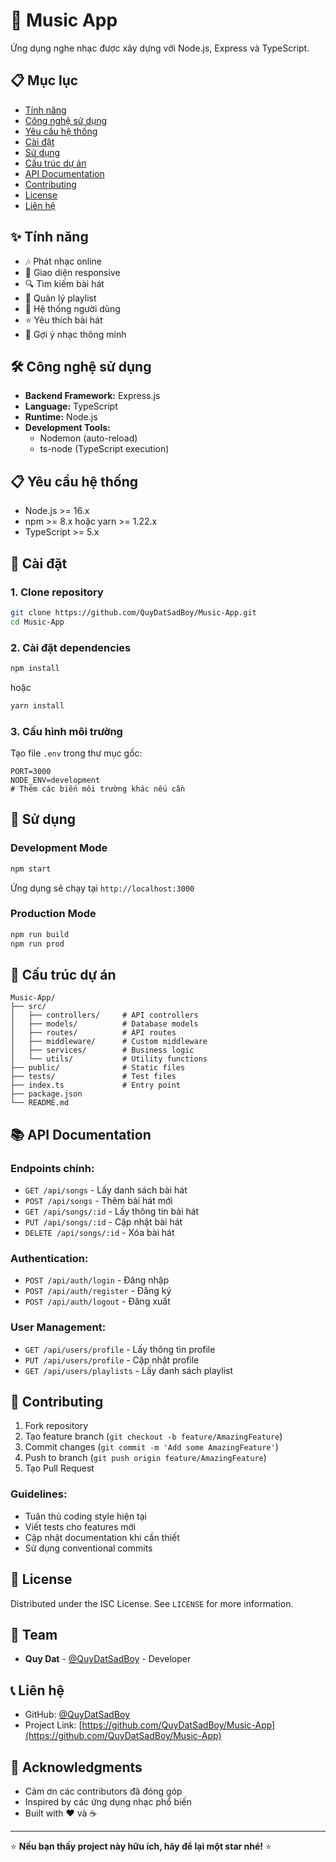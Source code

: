 # 🎵 Music App

Ứng dụng nghe nhạc được xây dựng với Node.js, Express và TypeScript.

## 📋 Mục lục

- [Tính năng](#-tính-năng)
- [Công nghệ sử dụng](#-công-nghệ-sử-dụng)
- [Yêu cầu hệ thống](#-yêu-cầu-hệ-thống)
- [Cài đặt](#-cài-đặt)
- [Sử dụng](#-sử-dụng)
- [Cấu trúc dự án](#-cấu-trúc-dự-án)
- [API Documentation](#-api-documentation)
- [Contributing](#-contributing)
- [License](#-license)
- [Liên hệ](#-liên-hệ)

## ✨ Tính năng

- 🎶 Phát nhạc online
- 📱 Giao diện responsive
- 🔍 Tìm kiếm bài hát
- 📝 Quản lý playlist
- 👤 Hệ thống người dùng
- ⭐ Yêu thích bài hát
- 🎯 Gợi ý nhạc thông minh

## 🛠 Công nghệ sử dụng

- **Backend Framework:** Express.js
- **Language:** TypeScript
- **Runtime:** Node.js
- **Development Tools:** 
  - Nodemon (auto-reload)
  - ts-node (TypeScript execution)

## 📋 Yêu cầu hệ thống

- Node.js >= 16.x
- npm >= 8.x hoặc yarn >= 1.22.x
- TypeScript >= 5.x

## 🚀 Cài đặt

### 1. Clone repository

```bash
git clone https://github.com/QuyDatSadBoy/Music-App.git
cd Music-App
```

### 2. Cài đặt dependencies

```bash
npm install
```

hoặc

```bash
yarn install
```

### 3. Cấu hình môi trường

Tạo file `.env` trong thư mục gốc:

```env
PORT=3000
NODE_ENV=development
# Thêm các biến môi trường khác nếu cần
```

## 🎯 Sử dụng

### Development Mode

```bash
npm start
```

Ứng dụng sẽ chạy tại `http://localhost:3000`

### Production Mode

```bash
npm run build
npm run prod
```

## 📁 Cấu trúc dự án

```
Music-App/
├── src/
│   ├── controllers/     # API controllers
│   ├── models/          # Database models
│   ├── routes/          # API routes
│   ├── middleware/      # Custom middleware
│   ├── services/        # Business logic
│   └── utils/           # Utility functions
├── public/              # Static files
├── tests/               # Test files
├── index.ts             # Entry point
├── package.json
└── README.md
```

## 📚 API Documentation

### Endpoints chính:

- `GET /api/songs` - Lấy danh sách bài hát
- `POST /api/songs` - Thêm bài hát mới
- `GET /api/songs/:id` - Lấy thông tin bài hát
- `PUT /api/songs/:id` - Cập nhật bài hát
- `DELETE /api/songs/:id` - Xóa bài hát

### Authentication:
- `POST /api/auth/login` - Đăng nhập
- `POST /api/auth/register` - Đăng ký
- `POST /api/auth/logout` - Đăng xuất

### User Management:
- `GET /api/users/profile` - Lấy thông tin profile
- `PUT /api/users/profile` - Cập nhật profile
- `GET /api/users/playlists` - Lấy danh sách playlist

## 🤝 Contributing

1. Fork repository
2. Tạo feature branch (`git checkout -b feature/AmazingFeature`)
3. Commit changes (`git commit -m 'Add some AmazingFeature'`)
4. Push to branch (`git push origin feature/AmazingFeature`)
5. Tạo Pull Request

### Guidelines:

- Tuân thủ coding style hiện tại
- Viết tests cho features mới
- Cập nhật documentation khi cần thiết
- Sử dụng conventional commits

## 📝 License

Distributed under the ISC License. See `LICENSE` for more information.

## 👥 Team

- **Quy Dat** - [@QuyDatSadBoy](https://github.com/QuyDatSadBoy) - Developer

## 📞 Liên hệ

- GitHub: [@QuyDatSadBoy](https://github.com/QuyDatSadBoy)
- Project Link: [https://github.com/QuyDatSadBoy/Music-App](https://github.com/QuyDatSadBoy/Music-App)

## 🙏 Acknowledgments

- Cảm ơn các contributors đã đóng góp
- Inspired by các ứng dụng nhạc phổ biến
- Built with ❤️ và ☕

---

⭐ **Nếu bạn thấy project này hữu ích, hãy để lại một star nhé!** ⭐
